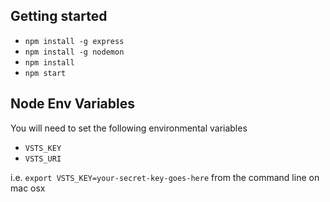 ## Getting started
* ```npm install -g express```
* ```npm install -g nodemon```
* ```npm install```
* ```npm start```

## Node Env Variables
You will need to set the following environmental variables
* ```VSTS_KEY```
* ```VSTS_URI```

i.e. ```export VSTS_KEY=your-secret-key-goes-here``` from the command line on mac osx
